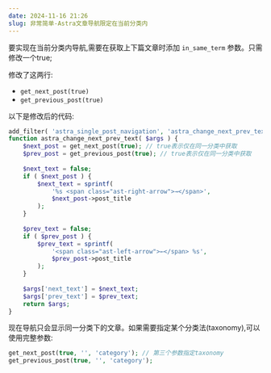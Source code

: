 ```yaml
---
date: 2024-11-16 21:26
slug: 非常简单-Astra文章导航限定在当前分类内
---
```


要实现在当前分类内导航,需要在获取上下篇文章时添加 `in_same_term` 参数。只需修改一个true;

修改了这两行:

- `get_next_post(true)`
- `get_previous_post(true)`

以下是修改后的代码:

<!-- truncate -->

```php
add_filter( 'astra_single_post_navigation', 'astra_change_next_prev_text' );
function astra_change_next_prev_text( $args ) {
    $next_post = get_next_post(true); // true表示仅在同一分类中获取
    $prev_post = get_previous_post(true); // true表示仅在同一分类中获取
    
    $next_text = false;
    if ( $next_post ) {
        $next_text = sprintf(
            '%s <span class="ast-right-arrow">→</span>',
            $next_post->post_title
        );
    }
    
    $prev_text = false;
    if ( $prev_post ) {
        $prev_text = sprintf(
            '<span class="ast-left-arrow">←</span> %s',
            $prev_post->post_title
        );
    }
    
    $args['next_text'] = $next_text;
    $args['prev_text'] = $prev_text;
    return $args;
}
```

现在导航只会显示同一分类下的文章。如果需要指定某个分类法(taxonomy),可以使用完整参数:

```php
get_next_post(true, '', 'category'); // 第三个参数指定taxonomy
get_previous_post(true, '', 'category');
```
